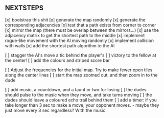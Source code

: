 NEXTSTEPS
---------

[x] bootstrap this shit
[x] generate the map randomly
[x] generate the corresponding adjacencies
[x] test that a path exists from corner to corner
[x] mirror the map (there must be overlap between the mirrors...)
[x] use the adjacency matrix to get the shortest path to the middle
[x] implement rogue-like movement with the AI moving randomly
[x] implement collision with walls
[x] add the shortest path algorithm to the AI

[ ] stagger the AI's move a tic behind the player's
[ ] victory to the fellow at the center!
[ ] add the colours and striped score bar

[ ] Adjust the frequencies for the initial map. Try to make
    fewer open tiles along the center lines
[ ] start the map zoomed out, and then zoom in to the dude

[ ] add music, a countdown, and a taunt or two for losing
[ ] the dudes should pulse to the music when they move, and take turns moving
[ ] the dudes should leave a coloured echo trail behind them
[ ] add a timer: if you take longer than 3 sec to make a move,
    your opponent moves.
    - maybe they just move every 3 sec regardless? With the music.
